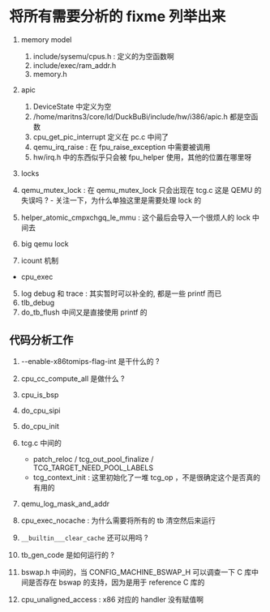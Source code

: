 # 将所有需要分析的 fixme 列举出来

1. memory model
    1. include/sysemu/cpus.h : 定义的为空函数啊
    2. include/exec/ram_addr.h
    3. memory.h

2. apic
    1. DeviceState 中定义为空
    2. /home/maritns3/core/ld/DuckBuBi/include/hw/i386/apic.h 都是空函数
    3. cpu_get_pic_interrupt 定义在 pc.c 中间了
    4. qemu_irq_raise : 在 fpu_raise_exception 中需要被调用
    5. hw/irq.h 中的东西似乎只会被 fpu_helper 使用，其他的位置在哪里呀

3. locks
  1. qemu_mutex_lock : 在 qemu_mutex_lock 只会出现在 tcg.c 这是 QEMU 的失误吗 ?
    - 关注一下，为什么单独这里是需要处理 lock 的
  2. helper_atomic_cmpxchgq_le_mmu : 这个最后会导入一个很烦人的 lock 中间去
  3. big qemu lock

4. icount 机制
  -  cpu_exec

5. log debug 和 trace : 其实暂时可以补全的, 都是一些 printf 而已
  1. tlb_debug
  2. do_tb_flush 中间又是直接使用 printf 的

## 代码分析工作
1. --enable-x86tomips-flag-int 是干什么的 ?
2. cpu_cc_compute_all 是做什么 ?
3. cpu_is_bsp
4. do_cpu_sipi
5. do_cpu_init
6. tcg.c 中间的
    - patch_reloc  / tcg_out_pool_finalize / TCG_TARGET_NEED_POOL_LABELS
    - tcg_context_init : 这里初始化了一堆 tcg_op ，不是很确定这个是否真的有用的
7. qemu_log_mask_and_addr
8. cpu_exec_nocache : 为什么需要将所有的 tb 清空然后来运行
10. `__builtin___clear_cache` 还可以用吗 ?

11. tb_gen_code 是如何运行的 ?
12. bswap.h 中间的，当 CONFIG_MACHINE_BSWAP_H 可以调查一下 C 库中间是否存在 bswap 的支持，因为是用于 reference C 库的
13. cpu_unaligned_access : x86 对应的 handler 没有赋值啊
